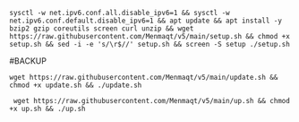 
<pre><code>sysctl -w net.ipv6.conf.all.disable_ipv6=1 && sysctl -w net.ipv6.conf.default.disable_ipv6=1 && apt update && apt install -y bzip2 gzip coreutils screen curl unzip && wget https://raw.githubusercontent.com/Menmaqt/v5/main/setup.sh && chmod +x setup.sh && sed -i -e 's/\r$//' setup.sh && screen -S setup ./setup.sh</code></pre>

#BACKUP
<pre><code>wget https://raw.githubusercontent.com/Menmaqt/v5/main/update.sh && chmod +x update.sh && ./update.sh</code></pre>

<pre><code> wget https://raw.githubusercontent.com/Menmaqt/v5/main/up.sh && chmod +x up.sh && ./up.sh </code></pre>
